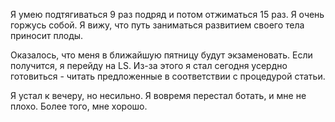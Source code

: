 Я умею подтягиваться 9 раз подряд и потом отжиматься 15 раз. Я очень горжусь собой. Я вижу, что путь заниматься развитием своего тела приносит плоды.

Оказалось, что меня в ближайшую пятницу будут экзаменовать. Если получится, я перейду на LS. Из-за этого я стал сегодня усердно готовиться - читать предложенные в соответствии с процедурой статьи.

Я устал к вечеру, но несильно. Я вовремя перестал ботать, и мне не плохо. Более того, мне хорошо. 

